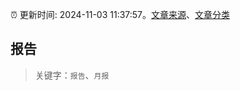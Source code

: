 :alarm_clock: 更新时间: 2024-11-03 11:37:57。[文章来源](/README.md)、[文章分类](/TAGS.md)

## 报告


> 关键字：`报告`、`月报`



